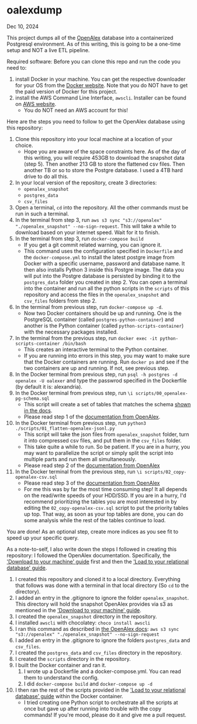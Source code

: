 # oalexdump

Dec 10, 2024

This project dumps all of the [OpenAlex](https://openalex.org/) database into a containerized Postgresql environment. As of this writing, this is going to be a one-time setup and NOT a live ETL pipeline.

Required software:
Before you can clone this repo and run the code you need to:

1. install Docker in your machine. You can get the respective downloader for your OS from the [Docker website](https://www.docker.com/products/docker-desktop/). Note that you do NOT have to get the paid version of Docker for this project.
2. install the AWS Command Line Interface, `awscli`. Installer can be found on [AWS website](https://aws.amazon.com/cli/).
	- You do NOT need an AWS account for this!

Here are the steps you need to follow to get the OpenAlex database using this repository:
1. Clone this repository into your local machine at a location of your choice.
	- Hope you are aware of the space constraints here. As of the day of this writing, you will require 453GB to download the snapshot data (step 5). Then another 213 GB to store the flattened csv files. Then another TB or so to store the Postgre database. I used a 4TB hard drive to do all this.
2. In your local version of the repository, create 3 directories: 
	- `openalex_snapshot`
	- `postgres_data`
	- `csv_files`
3. Open a terminal, `cd` into the repository. All the other commands must be run in such a terminal.
4. In the terminal from step 3, run `aws s3 sync "s3://openalex" "./openalex_snapshot" --no-sign-request`. This will take a while to download based on your internet speed. Wait for it to finish.
5. In the terminal from step 3, run `docker-compose build`
	- If you get a git commit related warning, you can ignore it.
 	- This command uses the configuration specified in `Dockerfile` and the `docker-compose.yml` to install the latest postgre image from Docker with a specific username, password and database name. It then also installs Python 3 inside this Postgre image. The data you will put into the Postgre database is persisted by binding it to the `postgres_data` folder you created in step 2. You can open a terminal into the container and run all the python scripts in the `scripts` of this repository and access the files in the `openalex_snapshot` and `csv_files` folders from step 2.
6. In the terminal from previous step, run `docker-compose up -d`. 
	- Now two Docker containers should be up and running. One is the PostgreSQL container (called `postgres-python-container`) and another is the Python container (called `python-scripts-container`) with the necessary packages installed.
8. In the terminal from the previous step, run `docker exec -it python-scripts-container /bin/bash`
	- This creates an interactive terminal to the Python container.
 	- If you are running into errors in this step, you may want to make sure that the Docker containers are running. Run `docker ps` and see if the two containers are up and running. If not, see previous step.
9. In the Docker terminal from previous step, run `psql -h postgres -d openalex -U oalexer` and type the passwrod specified in the Dockerfile (by default it is: alexandria).
10. In the Docker terminal from previous step, run `\i scripts/00_openalex-pg-schema.sql`
	- This script will create a set of tables that matches the schema [shown in the docs](https://docs.openalex.org/download-all-data/upload-to-your-database/load-to-a-relational-database/postgres-schema-diagram).
	- Please read step 1 of the [documentation from OpenAlex](https://docs.openalex.org/download-all-data/upload-to-your-database/load-to-a-relational-database#step-1-create-the-schema).
12. In the Docker terminal from previous step, run `python3 ./scripts/01_flatten-openalex-jsonl.py`
	- This script will take the json files from `openalex_snapshot` folder, turn it into compressed csv files, and put them in the `csv_files` folder.
 	- This take quite a while to run. So be patient. If you are in a hurry, you may want to parallelize the script or simply split the script into multiple parts and run them all simultaneously.
 	- Please read step 2 of the [documentation from OpenAlex](https://docs.openalex.org/download-all-data/upload-to-your-database/load-to-a-relational-database#step-2-convert-the-json-lines-files-to-csv)
13. In the Docker terminal from the previous step, run `\i scripts/02_copy-openalex-csv.sql`
	- Please read step 3 of the [documentation from OpenAlex](https://docs.openalex.org/download-all-data/upload-to-your-database/load-to-a-relational-database#step-3-load-the-csv-files-to-the-database)
 	- For me this was by far the most time consuming step! It all depends on the read/write speeds of your HDD/SSD. If you are in a hurry, I'd recommend prioritizing the tables you are most interested in by editing the `02_copy-openalex-csv.sql` script to put the priority tables up top. That way, as soon as your top tables are done, you can do some analysis while the rest of the tables continue to load.

You are done! As an optional step, create more indices as you see fit to speed up your specific query. 

As a note-to-self, I also write down the steps I followed in creating this repository:
I followed the OpenAlex documentation. Specifically, the ['Download to your machine' guide](https://docs.openalex.org/download-all-data/download-to-your-machine) first and then the ['Load to your relational database' guide](https://docs.openalex.org/download-all-data/upload-to-your-database/load-to-a-relational-database).

1. I created this repository and cloned it to a local directory. Everything that follows was done with a terminal in that local directory (So `cd` to the directory). 
2. I added an entry in the .gitignore to ignore the folder `openalex_snapshot`. This directory will hold the snapshot OpenAlex provides via s3 as mentioned in the ['Download to your machine' guide](https://docs.openalex.org/download-all-data/download-to-your-machine).
3. I created the `openalex_snapshot` directory in the repository.
4. I installed `awscli` with chocolatey: `choco install awscli`
5. I ran this command as described in [the OpenAlex docs](https://docs.openalex.org/download-all-data/download-to-your-machine): `aws s3 sync "s3://openalex" "./openalex_snapshot" --no-sign-request`
6. I added an entry in the .gitignore to ignore the folders `postgres_data` and `csv_files`.
7. I created the `postgres_data`  and `csv_files` directory in the repository.
8. I created the `scripts` directory in the repository.
9. I built the Docker container and ran it.
	1. I wrote up a Dockerfile and a docker-compose.yml. You can read them to understand the config.
	2. I did `docker-compose build` and `docker-compose up -d` 
10. I then ran the rest of the scripts provided in the ['Load to your relational database' guide](https://docs.openalex.org/download-all-data/upload-to-your-database/load-to-a-relational-database) within the Docker container.
	- I tried creating one Python script to orchestrate all the scripts at once but gave up after running into trouble with the copy commands! If you're mood, please do it and give me a pull request.

